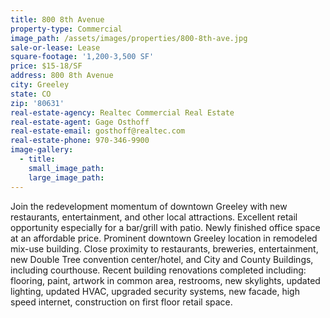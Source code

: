 ```yaml
---
title: 800 8th Avenue
property-type: Commercial
image_path: /assets/images/properties/800-8th-ave.jpg
sale-or-lease: Lease
square-footage: '1,200-3,500 SF'
price: $15-18/SF
address: 800 8th Avenue
city: Greeley
state: CO
zip: '80631'
real-estate-agency: Realtec Commercial Real Estate
real-estate-agent: Gage Osthoff
real-estate-email: gosthoff@realtec.com
real-estate-phone: 970-346-9900
image-gallery:
  - title:
    small_image_path:
    large_image_path:
---
```


Join the redevelopment momentum of downtown Greeley with new restaurants, entertainment, and other local attractions. Excellent retail opportunity especially for a bar/grill with patio. Newly finished office space at an affordable price. Prominent downtown Greeley location in remodeled mix-use building. Close proximity to restaurants, breweries, entertainment, new Double Tree convention center/hotel, and City and County Buildings, including courthouse. Recent building renovations completed including: flooring, paint, artwork in common area, restrooms, new skylights, updated lighting, updated HVAC, upgraded security systems, new facade, high speed internet, construction on first floor retail space.